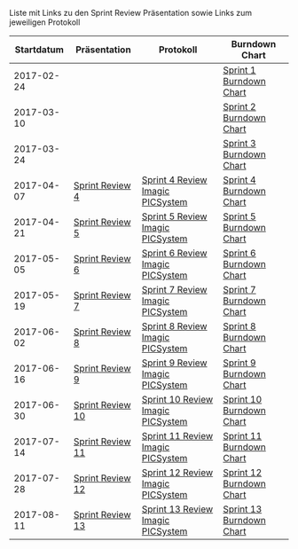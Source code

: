 Liste mit Links zu den Sprint Review Präsentation sowie Links zum jeweiligen Protokoll

| Startdatum                    | Präsentation                                           | Protokoll                                                                                           | Burndown Chart                                                            |
|--------------------------|--------------------------------------------------------|-----------------------------------------------------------------------------------------------------|---------------------------------------------------------------------------|
| 2017-02-24  |                                                        |                                                                                                     | [Sprint 1 Burndown Chart](sprint-burndown-charts/sprint_01_burndown.png)  |
| 2017-03-10  |                                                        |                                                                                                     | [Sprint 2 Burndown Chart](sprint-burndown-charts/sprint_02_burndown.png)  |
| 2017-03-24  |                                                        |                                                                                                     | [Sprint 3 Burndown Chart](sprint-burndown-charts/sprint_03_burndown.png)  |
| 2017-04-07  | [Sprint Review 4](sprint-review/sprint_04_review.pdf)  | [Sprint 4 Review Imagic PICSystem](protocols/2017-04-21-presentation-sprint4-imagic_PICSystem.md)   | [Sprint 4 Burndown Chart](sprint-burndown-charts/sprint_04_burndown.png)  |
| 2017-04-21  | [Sprint Review 5](sprint-review/sprint_05_review.pdf)  | [Sprint 5 Review Imagic PICSystem](protocols/2017-05-05-presentation-sprint5-imagic_PICSystem.md)   | [Sprint 5 Burndown Chart](sprint-burndown-charts/sprint_05_burndown.png)  |
| 2017-05-05  | [Sprint Review 6](sprint-review/sprint_06_review.pdf)  | [Sprint 6 Review Imagic PICSystem](protocols/2017-05-19-presentation-sprint6-imagic_PICSystem.md)   | [Sprint 6 Burndown Chart](sprint-burndown-charts/sprint_06_burndown.png)  |
| 2017-05-19  | [Sprint Review 7](sprint-review/sprint_07_review.pdf)  | [Sprint 7 Review Imagic PICSystem](protocols/2017-06-02-presentation-sprint7-imagic_PICSystem.md)   | [Sprint 7 Burndown Chart](sprint-burndown-charts/sprint_07_burndown.png)  |
| 2017-06-02  | [Sprint Review 8](sprint-review/sprint_08_review.pdf)  | [Sprint 8 Review Imagic PICSystem](protocols/2017-06-16-presentation-sprint8-imagic_PICSystem.md)   | [Sprint 8 Burndown Chart](sprint-burndown-charts/sprint_08_burndown.png)  |
| 2017-06-16  | [Sprint Review 9](sprint-review/sprint_09_review.pdf)  | [Sprint 9 Review Imagic PICSystem](protocols/2017-06-30-presentation-sprint9-imagic_PICSystem.md)   | [Sprint 9 Burndown Chart](sprint-burndown-charts/sprint_09_burndown.png)  |
| 2017-06-30  | [Sprint Review 10](sprint-review/sprint_10_review.pdf) | [Sprint 10 Review Imagic PICSystem](protocols/2017-07-14-presentation-sprint10-imagic_PICSystem.md) | [Sprint 10 Burndown Chart](sprint-burndown-charts/sprint_10_burndown.png) |
| 2017-07-14  | [Sprint Review 11](sprint-review/sprint_11_review.pdf) | [Sprint 11 Review Imagic PICSystem](protocols/2017-07-28-presentation-sprint11-imagic_PICSystem.md) | [Sprint 11 Burndown Chart](sprint-burndown-charts/sprint_11_burndown.png) |
| 2017-07-28  | [Sprint Review 12](sprint-review/sprint_12_review.pdf) | [Sprint 12 Review Imagic PICSystem](protocols/2017-08-11-presentation-sprint12-imagic_PICSystem.md) | [Sprint 12 Burndown Chart](sprint-burndown-charts/sprint_12_burndown.png) |
| 2017-08-11  | [Sprint Review 13](sprint-review/sprint_13_review.pdf) | [Sprint 13 Review Imagic PICSystem](protocols/2017-08-25-presentation-sprint13-imagic_PICSystem.md) | [Sprint 13 Burndown Chart](sprint-burndown-charts/sprint_13_burndown.png) |
